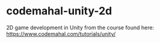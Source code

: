 # codemahal-unity-2d
2D game development in Unity from the course found here: https://www.codemahal.com/tutorials/unity/
